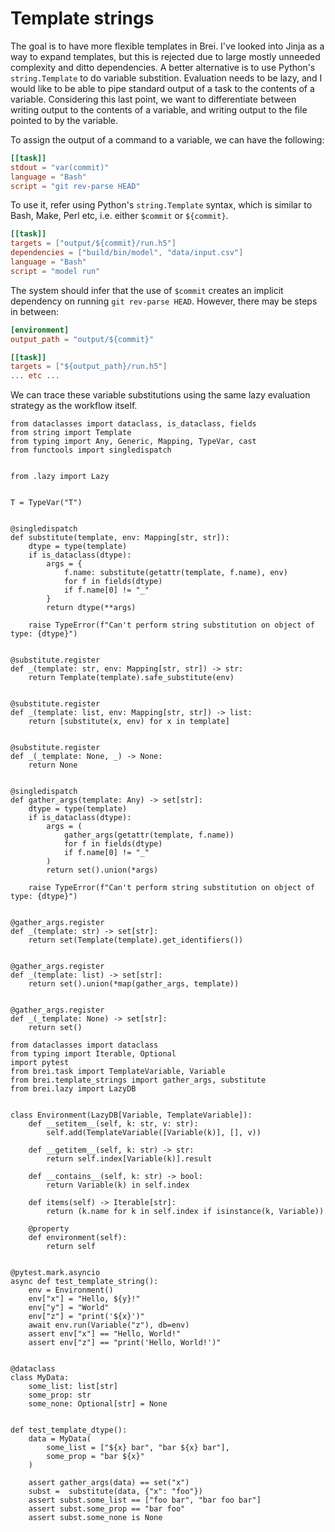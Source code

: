 # Template strings

The goal is to have more flexible templates in Brei. I've looked into Jinja as a way to expand templates, but this is rejected due to large mostly unneeded complexity and ditto dependencies. A better alternative is to use Python's `string.Template` to do variable substition. Evaluation needs to be lazy, and I would like to be able to pipe standard output of a task to the contents of a variable. Considering this last point, we want to differentiate between writing output to the contents of a variable, and writing output to the file pointed to by the variable.

To assign the output of a command to a variable, we can have the following:

```toml
[[task]]
stdout = "var(commit)"
language = "Bash"
script = "git rev-parse HEAD"
```

To use it, refer using Python's `string.Template` syntax, which is similar to Bash, Make, Perl etc, i.e. either `$commit` or `${commit}`.

```toml
[[task]]
targets = ["output/${commit}/run.h5"]
dependencies = ["build/bin/model", "data/input.csv"]
language = "Bash"
script = "model run"
```

The system should infer that the use of `$commit` creates an implicit dependency on running `git rev-parse HEAD`. However, there may be steps in between:

```toml
[environment]
output_path = "output/${commit}"

[[task]]
targets = ["${output_path}/run.h5"]
... etc ...
```

We can trace these variable substitutions using the same lazy evaluation strategy as the workflow itself.

``` {.python file=brei/template_strings.py}
from dataclasses import dataclass, is_dataclass, fields
from string import Template
from typing import Any, Generic, Mapping, TypeVar, cast
from functools import singledispatch


from .lazy import Lazy


T = TypeVar("T")


@singledispatch
def substitute(template, env: Mapping[str, str]):
    dtype = type(template)
    if is_dataclass(dtype):
        args = {
            f.name: substitute(getattr(template, f.name), env)
            for f in fields(dtype)
            if f.name[0] != "_"
        }
        return dtype(**args)

    raise TypeError(f"Can't perform string substitution on object of type: {dtype}")


@substitute.register
def _(template: str, env: Mapping[str, str]) -> str:
    return Template(template).safe_substitute(env)


@substitute.register
def _(template: list, env: Mapping[str, str]) -> list:
    return [substitute(x, env) for x in template]


@substitute.register
def _(_template: None, _) -> None:
    return None


@singledispatch
def gather_args(template: Any) -> set[str]:
    dtype = type(template)
    if is_dataclass(dtype):
        args = (
            gather_args(getattr(template, f.name))
            for f in fields(dtype)
            if f.name[0] != "_"
        )
        return set().union(*args)

    raise TypeError(f"Can't perform string substitution on object of type: {dtype}")


@gather_args.register
def _(template: str) -> set[str]:
    return set(Template(template).get_identifiers())


@gather_args.register
def _(template: list) -> set[str]:
    return set().union(*map(gather_args, template))


@gather_args.register
def _(_template: None) -> set[str]:
    return set()
```

``` {.python file=test/test_template_strings.py}
from dataclasses import dataclass
from typing import Iterable, Optional
import pytest
from brei.task import TemplateVariable, Variable
from brei.template_strings import gather_args, substitute
from brei.lazy import LazyDB


class Environment(LazyDB[Variable, TemplateVariable]):
    def __setitem__(self, k: str, v: str):
        self.add(TemplateVariable([Variable(k)], [], v))

    def __getitem__(self, k: str) -> str:
        return self.index[Variable(k)].result

    def __contains__(self, k: str) -> bool:
        return Variable(k) in self.index

    def items(self) -> Iterable[str]:
        return (k.name for k in self.index if isinstance(k, Variable))

    @property
    def environment(self):
        return self


@pytest.mark.asyncio
async def test_template_string():
    env = Environment()
    env["x"] = "Hello, ${y}!"
    env["y"] = "World"
    env["z"] = "print('${x}')"
    await env.run(Variable("z"), db=env)
    assert env["x"] == "Hello, World!"
    assert env["z"] == "print('Hello, World!')"


@dataclass
class MyData:
    some_list: list[str]
    some_prop: str
    some_none: Optional[str] = None


def test_template_dtype():
    data = MyData(
        some_list = ["${x} bar", "bar ${x} bar"],
        some_prop = "bar ${x}"
    )

    assert gather_args(data) == set("x")
    subst =  substitute(data, {"x": "foo"})
    assert subst.some_list == ["foo bar", "bar foo bar"]
    assert subst.some_prop == "bar foo"
    assert subst.some_none is None
```
